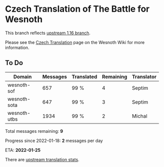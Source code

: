 # Czech Translation of The Battle for Wesnoth

This branch reflects [upstream 1.16 branch](https://github.com/wesnoth/wesnoth/tree/1.16).

Please see the [Czech Translation](https://wiki.wesnoth.org/CzechTranslation) page on the Wesnoth Wiki for more information.

## To Do

Domain | Messages | Translated | Remaining | Translator
------ | -------- | ---------- | --------- | ----------
wesnoth-sof | 657 | 99 % | 4 | Septim
wesnoth-sota | 647 | 99 % | 3 | Septim
wesnoth-utbs | 1934 | 99 % | 2 | Michal

Total messages remaining: **9**

Progress since 2022-01-18: **2** messages per day

ETA: **2022-01-25**

There are [upstream translation stats](https://www.wesnoth.org/gettext/?view=langs&version=branch&lang=cs).
